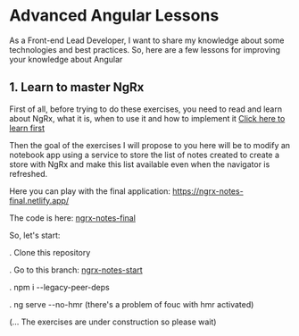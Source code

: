 # Advanced Angular Lessons
As a Front-end Lead Developer, I want to share my knowledge about some technologies and best practices. So, here are a few lessons for improving your knowledge about Angular


## 1. Learn to master NgRx
First of all, before trying to do these exercises, you need to read and learn about NgRx, what it is, when to use it and how to implement it
<a href="https://medium.com/@benjamin.canape/ngrx-mastering-state-management-in-angular-a4ebe80d5426" target="_blank">Click here to learn first</a>

Then the goal of the exercises I will propose to you here will be to modify an notebook app using a service to store the list of notes created to create a store with NgRx and make this list available even when the navigator is refreshed.  

Here you can play with the final application: https://ngrx-notes-final.netlify.app/

The code is here: <a href="https://github.com/BenjaminCanape/AdvancedAngularLessons/tree/ngrx-notes-final">ngrx-notes-final </a>

So, let's start: 

. Clone this repository

. Go to this branch: <a href="https://github.com/BenjaminCanape/AdvancedAngularLessons/tree/ngrx-notes-start">ngrx-notes-start</a>

. npm i --legacy-peer-deps

. ng serve --no-hmr (there's a problem of fouc with hmr activated)

(... The exercises are under construction so please wait)
